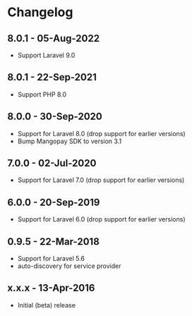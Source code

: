 # Changelog

## 8.0.1 - 05-Aug-2022

- Support Laravel 9.0


## 8.0.1 - 22-Sep-2021

- Support PHP 8.0


## 8.0.0 - 30-Sep-2020

- Support for Laravel 8.0 (drop support for earlier versions)
- Bump Mangopay SDK to version 3.1


## 7.0.0 - 02-Jul-2020

- Support for Laravel 7.0 (drop support for earlier versions)


## 6.0.0 - 20-Sep-2019

- Support for Laravel 6.0 (drop support for earlier versions)


## 0.9.5 - 22-Mar-2018

- Support for Laravel 5.6
- auto-discovery for service provider

 
## x.x.x - 13-Apr-2016

- Initial (beta) release
